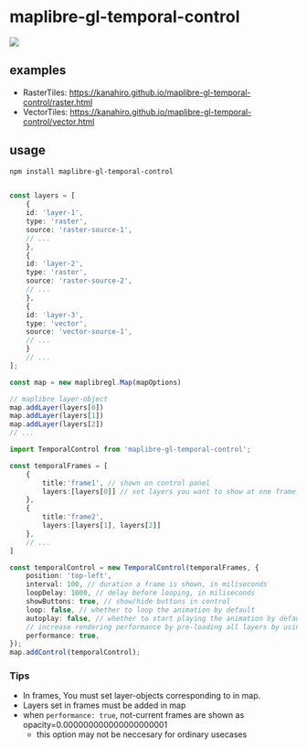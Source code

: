 # maplibre-gl-temporal-control

<img src='./imgs/anime.gif'>

## examples

-   RasterTiles: https://kanahiro.github.io/maplibre-gl-temporal-control/raster.html
-   VectorTiles: https://kanahiro.github.io/maplibre-gl-temporal-control/vector.html

## usage

```sh
npm install maplibre-gl-temporal-control
```

```typescript

const layers = [
    {
    id: 'layer-1',
    type: 'raster',
    source: 'raster-source-1',
    // ...
    },
    {
    id: 'layer-2',
    type: 'raster',
    source: 'raster-source-2',
    // ...
    },
    {
    id: 'layer-3',
    type: 'vector',
    source: 'vector-source-1',
    // ...
    }
    // ...
];

const map = new maplibregl.Map(mapOptions)

// maplibre layer-object
map.addLayer(layers[0])
map.addLayer(layers[1])
map.addLayer(layers[2])
// ...

import TemporalControl from 'maplibre-gl-temporal-control';

const temporalFrames = [
    {
        title:'frame1', // shown on control panel
        layers:[layers[0]] // set layers you want to show at one frame...
    },
    {
        title:'frame2',
        layers:[layers[1], layers[2]]
    },
    // ...
]

const temporalControl = new TemporalControl(temporalFrames, {
    position: 'top-left',
    interval: 100, // duration a frame is shown, in miliseconds
    loopDelay: 1000, // delay before looping, in miliseconds
    showButtons: true, // show/hide buttons in control
    loop: false, // whether to loop the animation by default
    autoplay: false, // whether to start playing the animation by default
    // increase rendering performance by pre-loading all layers by using a low opacity instead of hiding non-visible layers)
    performance: true,
});
map.addControl(temporalControl);
```

### Tips

-   In frames, You must set layer-objects corresponding to in map.
-   Layers set in frames must be added in map
-   when `performance: true`, not-current frames are shown as opacity=0.000000000000000000001
    -   this option may not be neccesary for ordinary usecases
